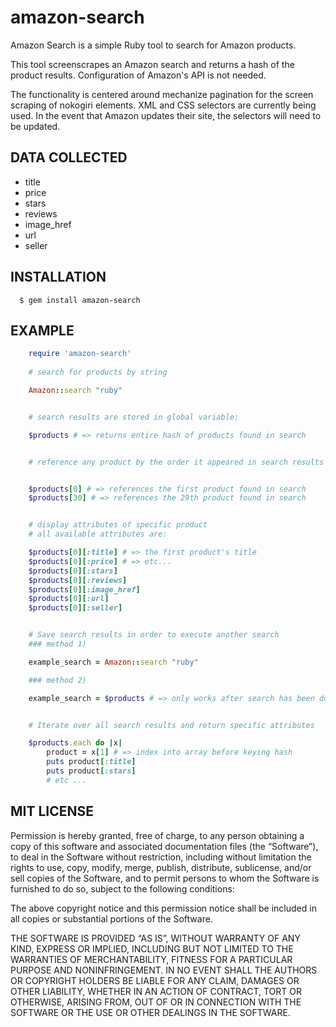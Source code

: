 # amazon-search

Amazon Search is a simple Ruby tool to search for Amazon products.

This tool screenscrapes an Amazon search and returns a hash of the product results. Configuration of Amazon's API is not needed.

The functionality is centered around mechanize pagination for the screen scraping of nokogiri elements.  XML and CSS selectors are currently being used.  In the event that Amazon updates their site, the selectors will need to be updated.

## DATA COLLECTED
* title
* price
* stars
* reviews
* image_href
* url
* seller


## INSTALLATION

```
  $ gem install amazon-search
```

## EXAMPLE

```ruby
    require 'amazon-search'
    
    # search for products by string

    Amazon::search "ruby"


    # search results are stored in global variable:

    $products # => returns entire hash of products found in search


    # reference any product by the order it appeared in search results


    $products[0] # => references the first product found in search
    $products[30] # => references the 29th product found in search


    # display attributes of specific product
    # all available attributes are:

    $products[0][:title] # => the first product's title
    $products[0][:price] # => etc...
    $products[0][:stars]
    $products[0][:reviews] 
    $products[0][:image_href]
    $products[0][:url]
    $products[0][:seller] 


    # Save search results in order to execute another search
    ### method 1)

    example_search = Amazon::search "ruby" 

    ### method 2)

    example_search = $products # => only works after search has been done


    # Iterate over all search results and return specific attributes

    $products.each do |x|
    	product = x[1] # => index into array before keying hash
    	puts product[:title]
    	puts product[:stars]
    	# etc ...
```
	
    
## MIT LICENSE

Permission is hereby granted, free of charge, to any person obtaining a copy of this software and associated documentation files (the “Software”), to deal in the Software without restriction, including without limitation the rights to use, copy, modify, merge, publish, distribute, sublicense, and/or sell copies of the Software, and to permit persons to whom the Software is furnished to do so, subject to the following conditions:

The above copyright notice and this permission notice shall be included in all copies or substantial portions of the Software.

THE SOFTWARE IS PROVIDED “AS IS”, WITHOUT WARRANTY OF ANY KIND, EXPRESS OR IMPLIED, INCLUDING BUT NOT LIMITED TO THE WARRANTIES OF MERCHANTABILITY, FITNESS FOR A PARTICULAR PURPOSE AND NONINFRINGEMENT. IN NO EVENT SHALL THE AUTHORS OR COPYRIGHT HOLDERS BE LIABLE FOR ANY CLAIM, DAMAGES OR OTHER LIABILITY, WHETHER IN AN ACTION OF CONTRACT, TORT OR OTHERWISE, ARISING FROM, OUT OF OR IN CONNECTION WITH THE SOFTWARE OR THE USE OR OTHER DEALINGS IN THE SOFTWARE.
